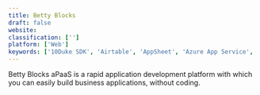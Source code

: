 ```yaml
---
title: Betty Blocks
draft: false 
website: 
classification: ['']
platform: ['Web']
keywords: ['10Duke SDK', 'Airtable', 'AppSheet', 'Azure App Service', 'CodeCanyon', 'Codefreebnb', 'Microsoft PowerApps', 'Ninox', 'Nintex Platform', 'OpenXava', 'OutSystems', 'Outgrow', 'Retool', 'Skuid', 'The m-Power Development Platform', 'VINYL', 'Zoho Creator', 'zeroqode']
---
```

Betty Blocks aPaaS is a rapid application development platform with which you can easily build business applications, without coding.